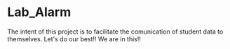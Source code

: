 # Lab_Alarm

The intent of this project is to facilitate the comunication of student data to themselves.
Let's do our best!!
We are in this!!
